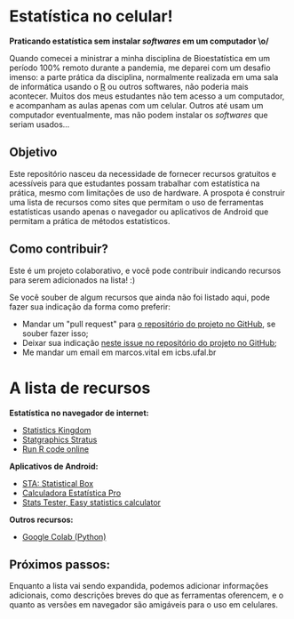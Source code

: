 # Estatística no celular!
**Praticando estatística sem instalar *softwares* em um computador \o/**

Quando comecei a ministrar a minha disciplina de Bioestatística em um período 100% remoto durante a pandemia, me deparei com um desafio imenso: a parte prática da disciplina, normalmente realizada em uma sala de informática usando o [R](https://www.r-project.org/) ou outros softwares, não poderia mais acontecer. Muitos dos meus estudantes não tem acesso a um computador, e acompanham as aulas apenas com um celular. Outros até usam um computador eventualmente, mas não podem instalar os  *softwares* que seriam usados...

## Objetivo

Este repositório nasceu da necessidade de fornecer recursos gratuitos e acessíveis para que estudantes possam trabalhar com estatística na prática, mesmo com limitações de uso de hardware. A prospota é construir uma lista de recursos como sites que permitam o uso de ferramentas estatísticas usando apenas o navegador ou aplicativos de Android que permitam a prática de métodos estatísticos.

## Como contribuir?

Este é um projeto colaborativo, e você pode contribuir indicando recursos para serem adicionados na lista! :)

Se você souber de algum recursos que ainda não foi listado aqui, pode fazer sua indicação da forma como preferir:

* Mandar um "pull request" para [o repositório do projeto no GitHub](https://github.com/marcosvital/estatistica-no-celular), se souber fazer isso;
* Deixar sua indicação [neste issue no repositório do projeto no GitHub](https://github.com/marcosvital/estatistica-no-celular/issues/1);
* Me mandar um email em marcos.vital em icbs.ufal.br

# A lista de recursos

**Estatística no navegador de internet:**
* [Statistics Kingdom](https://www.statskingdom.com/index.html)
* [Statgraphics Stratus](http://www.statgraphicsstratus.com/)
* [Run R code online](https://rdrr.io/snippets/)

**Aplicativos de Android:**

* [STA: Statistical Box](https://play.google.com/store/apps/details?id=dk.evolve.android.sta&hl=en_US&gl=US)
* [Calculadora Estatística Pro](https://play.google.com/store/apps/details?id=com.cgollner.pro)
* [Stats Tester, Easy statistics calculator](https://play.google.com/store/apps/details?id=net.umin.home.easystat)

**Outros recursos:**
* [Google Colab (Python)](https://colab.research.google.com/)

## Próximos passos:

Enquanto a lista vai sendo expandida, podemos adicionar informações adicionais, como descrições breves do que as ferramentas oferencem, e o quanto as versões em navegador são amigáveis para o uso em celulares.
